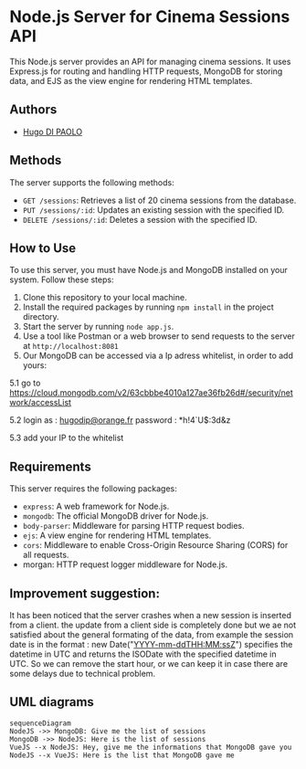 

# Node.js Server for Cinema Sessions API

This Node.js server provides an API for managing cinema sessions. It uses Express.js for routing and handling HTTP requests, MongoDB for storing data, and EJS as the view engine for rendering HTML templates.

##  Authors

- [Hugo DI PAOLO](https://github.com/Cliffy57)

## Methods

The server supports the following methods:

-   `GET /sessions`: Retrieves a list of 20 cinema sessions from the database.
-   `PUT /sessions/:id`: Updates an existing session with the specified ID.
-   `DELETE /sessions/:id`: Deletes a session with the specified ID.

## How to Use

To use this server, you must have Node.js and MongoDB installed on your system. Follow these steps:

1.  Clone this repository to your local machine.
2.  Install the required packages by running `npm install` in the project directory.
3.  Start the server by running `node app.js`.
4.  Use a tool like Postman or a web browser to send requests to the server at `http://localhost:8081`
5.  Our MongoDB can be accessed via a Ip adress whitelist, in order to add yours:

5.1 go to https://cloud.mongodb.com/v2/63cbbbe4010a127ae36fb26d#/security/network/accessList

5.2 login as : hugodip@orange.fr password : *h!4`U$:3d&z

5.3 add your IP to the whitelist

## Requirements

This server requires the following packages:

-   `express`: A web framework for Node.js.
-   `mongodb`: The official MongoDB driver for Node.js.
-   `body-parser`: Middleware for parsing HTTP request bodies.
-   `ejs`: A view engine for rendering HTML templates.
-   `cors`: Middleware to enable Cross-Origin Resource Sharing (CORS) for all requests.
-   morgan: HTTP request logger middleware for Node.js.
  
## Improvement suggestion:

It has been noticed that the server crashes when a new session is inserted from a client. the update from a client side is completely done but we ae not satisfied about the general formating of the data, from example the session date is in the format : new Date("<YYYY-mm-ddTHH:MM:ssZ>") specifies the datetime in UTC and returns the ISODate with the specified datetime in UTC. So we can remove the start hour, or we can keep it in case there are some delays due to technical problem. 

## UML diagrams

```mermaid
sequenceDiagram
NodeJS ->> MongoDB: Give me the list of sessions
MongoDB ->> NodeJS: Here is the list of sessions
VueJS --x NodeJS: Hey, give me the informations that MongoDB gave you
NodeJS --x VueJS: Here is the list that MongoDB gave me
```

